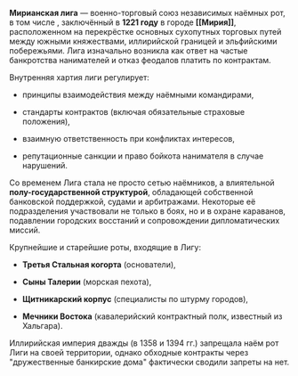
**Мирианская лига** — военно-торговый союз независимых наёмных рот, в том числе , заключённый в **1221 году** в городе **[[Мирия]]**, расположенном на перекрёстке основных сухопутных торговых путей между южными княжествами, иллирийской границей и эльфийскими побережьями. Лига изначально возникла как ответ на частые банкротства нанимателей и отказ феодалов платить по контрактам.

Внутренняя хартия лиги регулирует:

- принципы взаимодействия между наёмными командирами,
    
- стандарты контрактов (включая обязательные страховые положения),
    
- взаимную ответственность при конфликтах интересов,
    
- репутационные санкции и право бойкота нанимателя в случае нарушений.
    

Со временем Лига стала не просто сетью наёмников, а влиятельной **полу-государственной структурой**, обладающей собственной банковской поддержкой, судами и арбитражами. Некоторые её подразделения участвовали не только в боях, но и в охране караванов, подавлении городских восстаний и сопровождении дипломатических миссий.

Крупнейшие и старейшие роты, входящие в Лигу:

- **Третья Стальная когорта** (основатели),
    
- **Сыны Талерии** (морская пехота),
    
- **Щитникарский корпус** (специалисты по штурму городов),
    
- **Мечники Востока** (кавалерийский контрактный полк, известный из Хальгара).
    

 Иллирийская империя дважды (в 1358 и 1394 гг.) запрещала наём рот Лиги на своей территории, однако обходные контракты через "дружественные банкирские дома" фактически сводили запреты на нет.